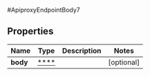 #ApiproxyEndpointBody7

## Properties
Name | Type | Description | Notes
------------ | ------------- | ------------- | -------------
**body** | [****](.md) |  | [optional] 

